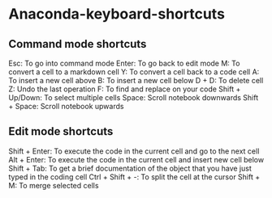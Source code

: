 # Anaconda-keyboard-shortcuts

## Command mode shortcuts

Esc: To go into command mode
Enter: To go back to edit mode
M: To convert a cell to a markdown cell
Y: To convert a cell back to a code cell
A: To insert a new cell above
B: To insert a new cell below
D + D: To delete cell
Z: Undo the last operation
F: To find and replace on your code
Shift + Up/Down: To select multiple cells
Space: Scroll notebook downwards
Shift + Space: Scroll notebook upwards

## Edit mode shortcuts

Shift + Enter: To execute the code in the current cell and go to the next cell
Alt + Enter: To execute the code in the current cell and insert new cell below
Shift + Tab: To get a brief documentation of the object that you have just typed in the coding cell
Ctrl + Shift + -: To split the cell at the cursor
Shift + M: To merge selected cells

